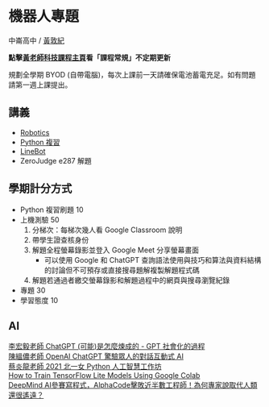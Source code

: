 # 機器人專題

中崙高中 / [黃敦紀](https://hackmd.io/@nandemoi/SyqndIE7t)  

**點擊[黃老師科技課程主頁](https://nandemoi.github.io/zl111/index.html)看「課程常規」不定期更新**

規劃全學期 BYOD (自帶電腦)，每次上課前一天請確保電池蓄電充足。如有問題請第一週上課提出。  

## 講義

* [Robotics](https://nandemoi.github.io/zl111/Robotics.pdf)
* [Python 複習](https://nandemoi.github.io/zl111/Python.html)
* [LineBot](https://nandemoi.github.io/zl111/LineBot.pdf)
* ZeroJudge e287 解題

## 學期計分方式

* Python 複習刷題 10
* 上機測驗 50
    1. 分梯次：每梯次幾人看 Google Classroom 說明
    2. 帶學生證查核身份
    3. 解題全程螢幕錄影並登入 Google Meet 分享螢幕畫面
        * 可以使用 Google 和 ChatGPT 查詢語法使用與技巧和算法與資料結構的討論但不可預存或直接搜尋題解複製解題程式碼
    4. 解題若通過者繳交螢幕錄影和解題過程中的網頁與搜尋瀏覽紀錄
* 專題 30
* 學習態度 10

<!--* RoboDK, Drag&bot, Webot, Coppelia-->

## AI

[李宏毅老師 ChatGPT (可能)是怎麼煉成的 - GPT 社會化的過程](https://youtu.be/e0aKI2GGZNg)  
[陳縕儂老師 OpenAI ChatGPT 驚驗眾人的對話互動式 AI](https://youtu.be/TnGPmlONfI8)  
[蔡炎龍老師 2021 北一女 Python 人工智慧工作坊](https://youtube.com/playlist?list=PLpltJwWB6egIKy68TSew5cbKamQdjccEE)  
[How to Train TensorFlow Lite Models Using Google Colab](https://www.youtube.com/watch?v=XZ7FYAMCc4M)  
[DeepMind AI參賽寫程式，AlphaCode擊敗近半數工程師！為何專家說取代人類還很遙遠？](https://www.bnext.com.tw/article/67613/deepmind-alphacode)

